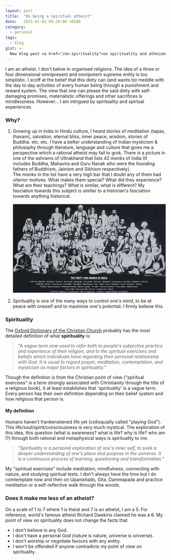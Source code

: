 ```yaml
---
layout: post
title:  "On being a spiritual atheist"
date:   2025-01-02 09:29:00 +0100
category:
  - personal
tags:
  - blog
gist: >-
  New blog post <a href="/on-spirituality">on spirituality and atheism</a>
---
```


I am an atheist. I don't belive in organised religions. The idea of a three or four dimensional omnipresent and omnipotent supreme entity is too simplistic. I scoff at the belief that this diety can (and wants to) meddle with the day to day activities of every human being through a punishment and reward system. The view that one can please the said diety with self-damaging promises, materialistic offerings and other sacrifices is mindlessness. However... I am intrigued by spirituality and spirtual experiences. 

### Why?

1. Growing up in India in Hindu culture, I heard stories of meditation (tapas, thavam), salvation, eternal bliss, inner peace, wisdom, stories of Buddha. etc. etc. I have a better understanding of Indian mysticism & philosophy through literature, language and culture that gives me a perspective which a rational atheist may fail to grok. There is a picture in one of the ashrams of Uttrakhand that lists 42 monks of India (It includes Buddha, Mahavira and Guru Nanak who were the founding fathers of Buddhism, Jainism and Sikhism respectively).<br>The monks in the list have a very high bar that I doubt any of them had ulterior motives. What makes them special? What did they experience? What are their teachings? What is similar, what is different? My fasciation towards this subject is similar to a historian's fasciation towards anything historical.<br><br>
  ![42 monks](/assets/img/42monks.jpg)

  
2. Spirituality is one of the many ways to control one's mind, to be at peace with oneself and to maximise one's potential. I firmly believe this.

### Spirituality

The [Oxford Dictionary of the Christian Church](https://www.oxfordreference.com/display/10.1093/oi/authority.20110803100524143) probably has the most detailed definition of what **spirituality** is:
> _"A vague term now used to refer both to people's subjective practice and experience of their religion, and to the spiritual exercises and beliefs which individuals have regarding their personal relationship with God. It is usual to regard prayer, meditation, contemplation, and mysticism as major factors in spirituality."_

Though the definition is from the Christian point of view ("spiritual exercises" is a term strongly associated with Christianity through the title of a religious book), it at least establishes that 'spirituality' is a vague term. Every person has their own definition depending on their belief system and how religious that person is.

#### My definition
Humans haven't frankenstiened life yet (colloquially called "playing God"). This life/soul/spirit/consciousness is very much mystical. The exploration of this idea, this question (what is awareness? what is life? why is life? who am I?) through both rational and metaphysical ways is spirituality to me.
> _"Spirituality is a personal exploration of one's inner self, to seek a deeper understanding of one's place and purpose in the universe. It is a continuous process of learning, questioning and transformation."_

My "spiritual exercises" include meditation, mindfulness, connecting with nature, and studying spiritual texts. I don't always have the time but I do comtemplate now and then on Upanishads, Gita, Dammapada and practice meditation or a self-reflective walk through the woods.

### Does it make me less of an atheist?
On a scale of 1 to 7 where 1 is theist and 7 is an atheist, I am a 5. For reference, world's famous atheist Richard Dawkins claimed he was a 6. My point of view on spirituality does not change the facts that
* I don't believe in any God.
* I don't have a personal God (nature is nature, universe is universe).
* I don't worship or negotiate favours with any entity.
* I won't be offended if anyone contradicts my point of view on spirituality.
